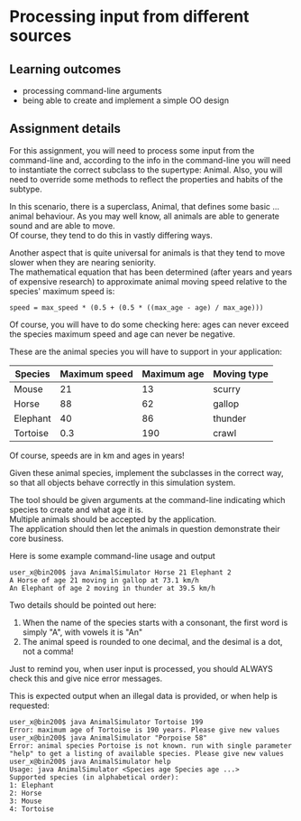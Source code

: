 # Processing input from different sources #

## Learning outcomes ##
* processing command-line arguments
* being able to create and implement a simple OO design

## Assignment details ##
For this assignment, you will need to process some input from the command-line and, 
according to the info in the command-line you will need to instantiate the correct subclass to the supertype: Animal.
Also, you will need to override some methods to reflect the properties and habits of the subtype.

In this scenario, there is a superclass, Animal, that defines some basic ... animal behaviour. 
As you may well know, all animals are able to generate sound and are able to move.  
Of course, they tend to do this in vastly differing ways.

Another aspect that is quite universal for animals is that they tend to move slower when they are nearing seniority.  
The mathematical equation that has been determined (after years and years of expensive research)
 to approximate animal moving speed relative to the species' maximum speed is:  

```
speed = max_speed * (0.5 + (0.5 * ((max_age - age) / max_age)))
```

Of course, you will have to do some checking here: ages can never exceed the species maximum speed and age can never be negative.  

These are the animal species you will have to support in your application:


Species       | Maximum speed  | Maximum age  | Moving type
------------- | -------------- | ------------ | ------------
Mouse         | 21             | 13           | scurry
Horse         | 88             | 62           | gallop
Elephant      | 40             | 86           | thunder
Tortoise      | 0.3            | 190          | crawl

Of course, speeds are in km and ages in years!  

Given these animal species, implement the subclasses in the correct way, 
so that all objects behave correctly in this simulation system.

The tool should be given arguments at the command-line indicating which species to create and what age it is.  
Multiple animals should be accepted by the application.  
The application should then let the animals in question demonstrate their core business.  

Here is some example command-line usage and output

```
user_x@bin200$ java AnimalSimulator Horse 21 Elephant 2
A Horse of age 21 moving in gallop at 73.1 km/h
An Elephant of age 2 moving in thunder at 39.5 km/h
```

Two details should be pointed out here: 
1. When the name of the species starts with a consonant, the first word is simply "A", with vowels it is "An"
2. The animal speed is rounded to one decimal, and the desimal is a dot, not a comma!

Just to remind you, when user input is processed, you should ALWAYS check this and give nice error messages.

This is expected output when an illegal data is provided, or when help is requested:

```
user_x@bin200$ java AnimalSimulator Tortoise 199
Error: maximum age of Tortoise is 190 years. Please give new values
user_x@bin200$ java AnimalSimulator "Porpoise 58"
Error: animal species Portoise is not known. run with single parameter "help" to get a listing of available species. Please give new values
user_x@bin200$ java AnimalSimulator help
Usage: java AnimalSimulator <Species age Species age ...>
Supported species (in alphabetical order):
1: Elephant
2: Horse
3: Mouse
4: Tortoise
```

